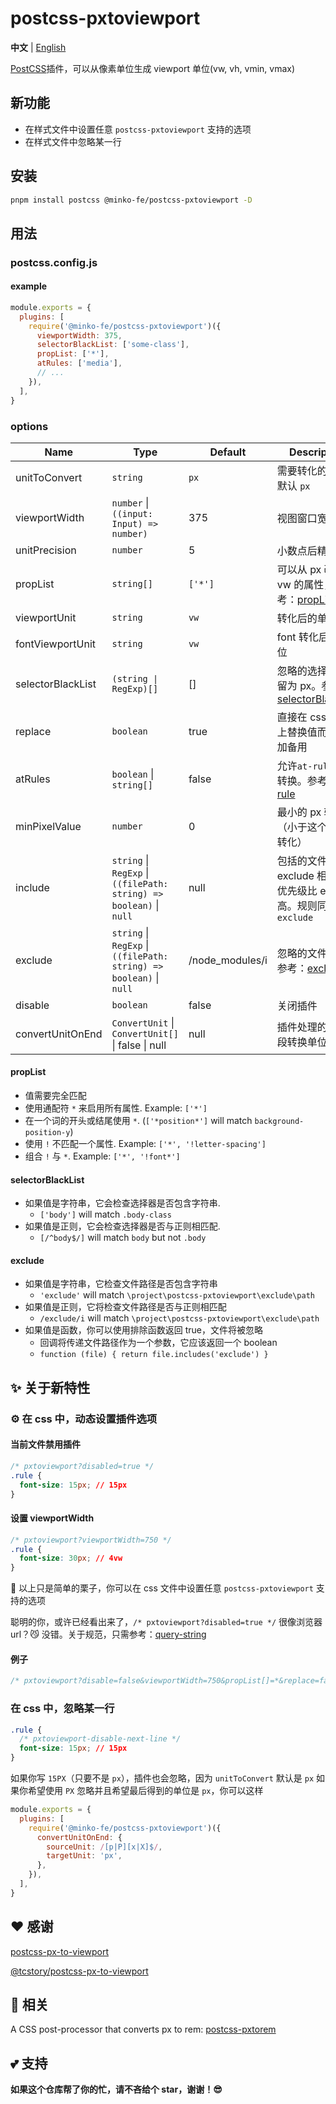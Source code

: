 # postcss-pxtoviewport

**中文** | [English](./README.md)

[PostCSS](https://github.com/ai/postcss)插件，可以从像素单位生成 viewport 单位(vw, vh, vmin, vmax)

## 新功能

- 在样式文件中设置任意 `postcss-pxtoviewport` 支持的选项
- 在样式文件中忽略某一行

## 安装

```bash
pnpm install postcss @minko-fe/postcss-pxtoviewport -D
```

## 用法

### postcss.config.js

#### example

```js
module.exports = {
  plugins: [
    require('@minko-fe/postcss-pxtoviewport')({
      viewportWidth: 375,
      selectorBlackList: ['some-class'],
      propList: ['*'],
      atRules: ['media'],
      // ...
    }),
  ],
}
```

### options

| Name              | Type                                                                | Default         | Description                                                                                    |
| ----------------- | ------------------------------------------------------------------- | --------------- | ---------------------------------------------------------------------------------------------- |
| unitToConvert     | `string`                                                            | `px`            | 需要转化的单位，默认 `px`                                                                      |
| viewportWidth     | `number` \| `((input: Input) => number)`                            | 375             | 视图窗口宽度                                                                                   |
| unitPrecision     | `number`                                                            | 5               | 小数点后精度                                                                                   |
| propList          | `string[]`                                                          | `['*']`         | 可以从 px 改变为 vw 的属性，参考：[propList](#propList)                                        |
| viewportUnit      | `string`                                                            | `vw`            | 转化后的单位                                                                                   |
| fontViewportUnit  | `string`                                                            | `vw`            | font 转化后的单位                                                                              |
| selectorBlackList | `(string \| RegExp)[]`                                              | []              | 忽略的选择器，保留为 px。参考：[selectorBlackList](#selectorBlackList)                         |
| replace           | `boolean`                                                           | true            | 直接在 css 规则上替换值而不是添加备用                                                          |
| atRules           | `boolean` \| `string[]`                                             | false           | 允许`at-rules`中转换。参考 [At-rule](https://developer.mozilla.org/en-US/docs/Web/CSS/At-rule) |
| minPixelValue     | `number`                                                            | 0               | 最小的 px 转化值（小于这个值的不转化）                                                         |
| include           | `string` \| `RegExp` \| `((filePath: string) => boolean)` \| `null` | null            | 包括的文件（与 exclude 相反）。优先级比 exclude 高。规则同 `exclude`                           |
| exclude           | `string` \| `RegExp` \| `((filePath: string) => boolean)` \| `null` | /node_modules/i | 忽略的文件路径。参考：[exclude](#exclude)                                                      |
| disable           | `boolean`                                                           | false           | 关闭插件                                                                                       |
| convertUnitOnEnd  | `ConvertUnit` \| `ConvertUnit[]` \| false \| null                   | null            | 插件处理的最后阶段转换单位                                                                     |

#### propList

- 值需要完全匹配
- 使用通配符 `*` 来启用所有属性. Example: `['*']`
- 在一个词的开头或结尾使用 `*`. (`['*position*']` will match `background-position-y`)
- 使用 `!` 不匹配一个属性. Example: `['*', '!letter-spacing']`
- 组合 `!` 与 `*`. Example: `['*', '!font*']`

#### selectorBlackList

- 如果值是字符串，它会检查选择器是否包含字符串.
  - `['body']` will match `.body-class`
- 如果值是正则，它会检查选择器是否与正则相匹配.
  - `[/^body$/]` will match `body` but not `.body`

#### exclude

- 如果值是字符串，它检查文件路径是否包含字符串
  - `'exclude'` will match `\project\postcss-pxtoviewport\exclude\path`
- 如果值是正则，它将检查文件路径是否与正则相匹配
  - `/exclude/i` will match `\project\postcss-pxtoviewport\exclude\path`
- 如果值是函数，你可以使用排除函数返回 true，文件将被忽略
  - 回调将传递文件路径作为一个参数，它应该返回一个 boolean
  - `function (file) { return file.includes('exclude') }`

## ✨ 关于新特性

### ⚙️ 在 css 中，动态设置插件选项

#### 当前文件禁用插件

```css
/* pxtoviewport?disabled=true */
.rule {
  font-size: 15px; // 15px
}
```

#### 设置 viewportWidth

```css
/* pxtoviewport?viewportWidth=750 */
.rule {
  font-size: 30px; // 4vw
}
```

🌰 以上只是简单的栗子，你可以在 css 文件中设置任意 `postcss-pxtoviewport` 支持的选项

聪明的你，或许已经看出来了，`/* pxtoviewport?disabled=true */` 很像浏览器 url？😼
没错。关于规范，只需参考：[query-string](https://github.com/sindresorhus/query-string)

#### 例子

```css
/* pxtoviewport?disable=false&viewportWidth=750&propList[]=*&replace=false&selectorBlackList[]=/some-class/i */
```

### 在 css 中，忽略某一行

```css
.rule {
  /* pxtoviewport-disable-next-line */
  font-size: 15px; // 15px
}
```

如果你写 `15PX`（只要不是 `px`），插件也会忽略，因为 `unitToConvert` 默认是 `px`
如果你希望使用 `PX` 忽略并且希望最后得到的单位是 `px`，你可以这样

```js
module.exports = {
  plugins: [
    require('@minko-fe/postcss-pxtoviewport')({
      convertUnitOnEnd: {
        sourceUnit: /[p|P][x|X]$/,
        targetUnit: 'px',
      },
    }),
  ],
}
```

## ❤️ 感谢

[postcss-px-to-viewport](https://github.com/evrone/postcss-px-to-viewport)

[@tcstory/postcss-px-to-viewport](https://github.com/tcstory/postcss-px-to-viewport)

## 👀 相关

A CSS post-processor that converts px to rem: [postcss-pxtorem](https://github.com/hemengke1997/postcss-pxtorem)

## 💕 支持

**如果这个仓库帮了你的忙，请不吝给个 star，谢谢！😎**
